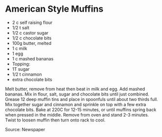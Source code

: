 # American Style Muffins

* 2 c self raising flour
* 1/2 t salt
* 1/2 c castor sugar
* 1/2 c chocolate bits
* 100g butter, melted
* 1 c milk
* 1 egg
* 1 c mashed bananas
* Topping:
* 1T sugar
* 1/2 t cinnamon
* extra chocolate bits

Melt butter, remove from heat then beat in milk and egg.  Add mashed bananas. Mix in flour, salt, sugar and chocolate bits until just combined.  Grease 12 deep muffin tins and place in spoonfuls until about two thirds full.  Mix together sugar and cinnamon and sprinkle on top with a few extra chocolate bits.  Bake at 220C for 12-15 minutes, or until muffins spring back when pressed in the middle.  Remove from oven and stand 2-3 minutes.  Twist to loosen muffin then turn onto rack to cool.

Source: Newspaper


